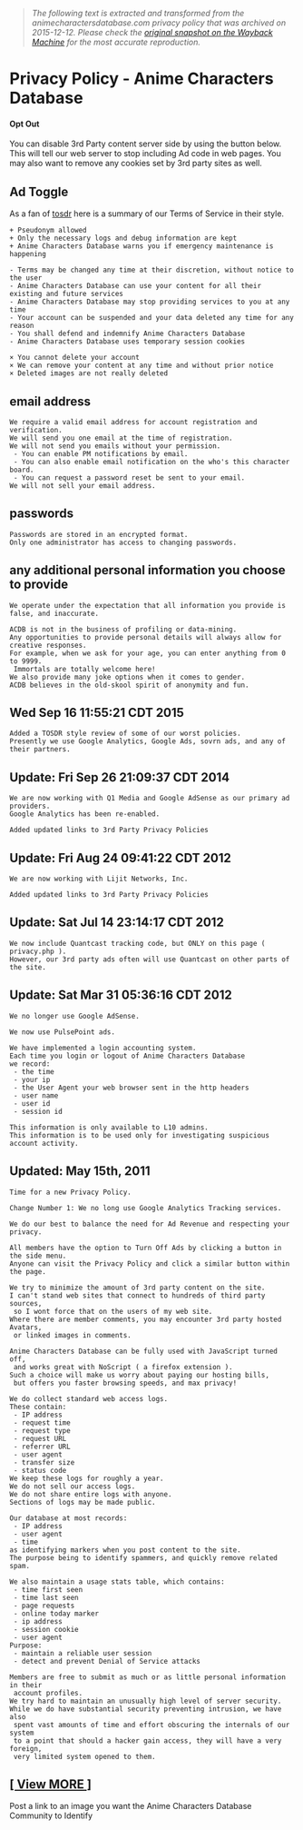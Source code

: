 > *The following text is extracted and transformed from the animecharactersdatabase.com privacy policy that was archived on 2015-12-12. Please check the [original snapshot on the Wayback Machine](https://web.archive.org/web/20151212162450id_/http%3A//www.animecharactersdatabase.com/privacy.php) for the most accurate reproduction.*

# Privacy Policy - Anime Characters Database

#### Opt Out

You can disable 3rd Party content server side by using the button below. This will tell our web server to stop including Ad code in web pages. You may also want to remove any cookies set by 3rd party sites as well. 

## Ad Toggle

As a fan of [tosdr](https://tosdr.org/) here is a summary of our Terms of Service in their style.
    
    
    + Pseudonym allowed
    + Only the necessary logs and debug information are kept
    + Anime Characters Database warns you if emergency maintenance is happening
    
    - Terms may be changed any time at their discretion, without notice to the user
    - Anime Characters Database can use your content for all their existing and future services
    - Anime Characters Database may stop providing services to you at any time
    - Your account can be suspended and your data deleted any time for any reason
    - You shall defend and indemnify Anime Characters Database
    - Anime Characters Database uses temporary session cookies
    
    × You cannot delete your account
    × We can remove your content at any time and without prior notice
    × Deleted images are not really deleted
    

## email address
    
    
    We require a valid email address for account registration and verification.
    We will send you one email at the time of registration.
    We will not send you emails without your permission.
     - You can enable PM notifications by email.
     - You can also enable email notification on the who's this character board.
     - You can request a password reset be sent to your email.
    We will not sell your email address.
    

## passwords
    
    
    Passwords are stored in an encrypted format.
    Only one administrator has access to changing passwords.
    

## any additional personal information you choose to provide
    
    
    We operate under the expectation that all information you provide is false, and inaccurate.
    
    ACDB is not in the business of profiling or data-mining.
    Any opportunities to provide personal details will always allow for creative responses.
    For example, when we ask for your age, you can enter anything from 0 to 9999. 
     Immortals are totally welcome here!
    We also provide many joke options when it comes to gender.
    ACDB believes in the old-skool spirit of anonymity and fun.
    

## Wed Sep 16 11:55:21 CDT 2015
    
    
    Added a TOSDR style review of some of our worst policies.
    Presently we use Google Analytics, Google Ads, sovrn ads, and any of their partners. 
    

## Update: Fri Sep 26 21:09:37 CDT 2014
    
    
    We are now working with Q1 Media and Google AdSense as our primary ad providers.
    Google Analytics has been re-enabled.
    
    Added updated links to 3rd Party Privacy Policies
    

## Update: Fri Aug 24 09:41:22 CDT 2012
    
    
    We are now working with Lijit Networks, Inc.
    
    Added updated links to 3rd Party Privacy Policies
    

## Update: Sat Jul 14 23:14:17 CDT 2012
    
    
    We now include Quantcast tracking code, but ONLY on this page ( privacy.php ). 
    However, our 3rd party ads often will use Quantcast on other parts of the site. 

##  Update: Sat Mar 31 05:36:16 CDT 2012 
    
    
    We no longer use Google AdSense.
    
    We now use PulsePoint ads.
    
    We have implemented a login accounting system.
    Each time you login or logout of Anime Characters Database
    we record:
     - the time
     - your ip
     - the User Agent your web browser sent in the http headers
     - user name
     - user id
     - session id
    
    This information is only available to L10 admins.
    This information is to be used only for investigating suspicious account activity. 
    

## Updated: May 15th, 2011
    
    
    Time for a new Privacy Policy.
    
    Change Number 1: We no long use Google Analytics Tracking services.
    
    We do our best to balance the need for Ad Revenue and respecting your privacy.
    
    All members have the option to Turn Off Ads by clicking a button in the side menu.
    Anyone can visit the Privacy Policy and click a similar button within the page.
    
    We try to minimize the amount of 3rd party content on the site.
    I can't stand web sites that connect to hundreds of third party sources,
     so I wont force that on the users of my web site.
    Where there are member comments, you may encounter 3rd party hosted Avatars,
     or linked images in comments.
    
    Anime Characters Database can be fully used with JavaScript turned off,
     and works great with NoScript ( a firefox extension ).
    Such a choice will make us worry about paying our hosting bills,
     but offers you faster browsing speeds, and max privacy!
    
    We do collect standard web access logs.
    These contain:
     - IP address
     - request time
     - request type
     - request URL
     - referrer URL
     - user agent
     - transfer size
     - status code
    We keep these logs for roughly a year.
    We do not sell our access logs.
    We do not share entire logs with anyone.
    Sections of logs may be made public.
    
    Our database at most records:
     - IP address
     - user agent
     - time
    as identifying markers when you post content to the site.
    The purpose being to identify spammers, and quickly remove related spam.
    
    We also maintain a usage stats table, which contains:
     - time first seen
     - time last seen
     - page requests
     - online today marker
     - ip address
     - session cookie
     - user agent
    Purpose: 
     - maintain a reliable user session
     - detect and prevent Denial of Service attacks
    
    Members are free to submit as much or as little personal information in their
     account profiles. 
    We try hard to maintain an unusually high level of server security.
    While we do have substantial security preventing intrusion, we have also
     spent vast amounts of time and effort obscuring the internals of our system
     to a point that should a hacker gain access, they will have a very foreign, 
     very limited system opened to them.
    
    
    

## [[ View MORE ]](https://web.archive.org/web/20151212162450id_/http%3A//www.animecharactersdatabase.com/who.php)

Post a link to an image you want the Anime Characters Database Community to Identify

[](https://web.archive.org/web/20151212162450id_/http%3A//www.animecharactersdatabase.com/rss_wtcb_a.php) [](https://web.archive.org/web/20151212162450id_/http%3A//www.animecharactersdatabase.com/rss_wtcb_c.php)
